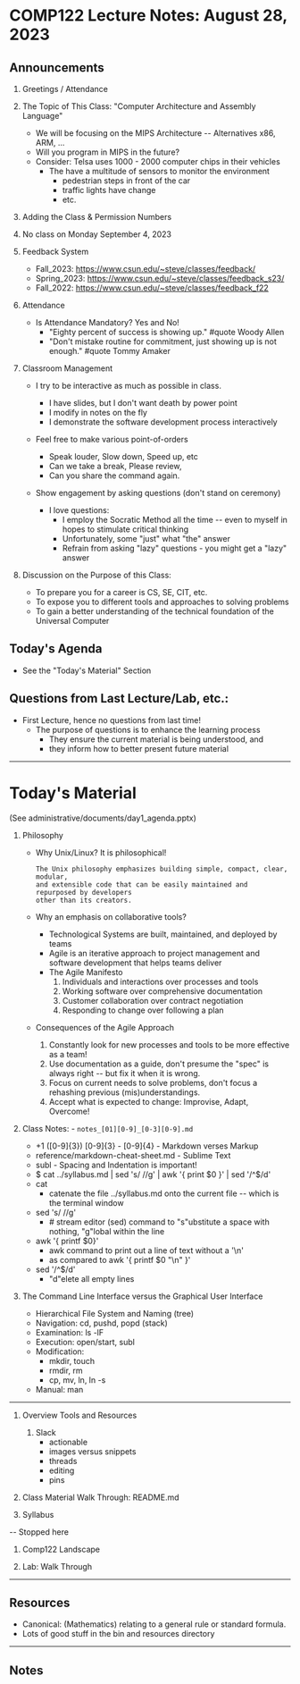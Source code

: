 # COMP122 Lecture Notes: August 28, 2023

## Announcements
   1. Greetings / Attendance

   1. The Topic of This Class:  "Computer Architecture and Assembly Language"
      - We will be focusing on the MIPS Architecture -- Alternatives x86, ARM, ...
      - Will you program in MIPS in the future?
      - Consider:  Telsa uses 1000 - 2000 computer chips in their vehicles
        - The have a multitude of sensors to monitor the environment
          * pedestrian steps in front of the car
          * traffic lights have change
          * etc. 

   1. Adding the Class & Permission Numbers
   1. No class on Monday September 4, 2023

   
   1. Feedback System
      - Fall_2023: https://www.csun.edu/~steve/classes/feedback/ 
      - Spring_2023: https://www.csun.edu/~steve/classes/feedback_s23/
      - Fall_2022: https://www.csun.edu/~steve/classes/feedback_f22

   1. Attendance
      - Is Attendance Mandatory?  Yes and No!
        - "Eighty percent of success is showing up." #quote Woody Allen
        - "Don't mistake routine for commitment, just showing up is not enough."  #quote Tommy Amaker

   1. Classroom Management
      - I try to be interactive as much as possible in class.
        - I have slides, but I don't want death by power point 
        - I modify in notes on the fly
        - I demonstrate the software development process interactively

      - Feel free to make various point-of-orders
        - Speak louder, Slow down, Speed up, etc
        - Can we take a break, Please review,
        - Can you share the command again.

      - Show engagement by asking questions (don't stand on ceremony)
        * I love questions:
          - I employ the Socratic Method all the time -- even to myself
           in hopes to stimulate critical thinking
          - Unfortunately, some "just" what "the" answer
          - Refrain from asking "lazy" questions  - you might get a "lazy" answer

   1. Discussion on the Purpose of this Class:
      - To prepare you for a career is CS, SE, CIT, etc.
      - To expose you to different tools and approaches to solving problems
      - To gain a better understanding of the technical foundation of the Universal Computer


## Today's Agenda
   * See the "Today's Material" Section

## Questions from Last Lecture/Lab, etc.:
   * First Lecture, hence no questions from last time!
     - The purpose of questions is to enhance the learning process
       - They ensure the current material is being understood, and 
       - they inform how to better present future material



---
# Today's Material
  (See administrative/documents/day1_agenda.pptx)

  1. Philosophy 
     * Why Unix/Linux?  It is philosophical!
       ```
       The Unix philosophy emphasizes building simple, compact, clear, modular, 
       and extensible code that can be easily maintained and repurposed by developers 
       other than its creators.
       ```

     * Why an emphasis on collaborative tools?
       - Technological Systems are built, maintained, and deployed by teams
       - Agile is an iterative approach to project management and software 
         development that helps teams deliver
       - The Agile Manifesto 
         1. Individuals and interactions over processes and tools
         1. Working software over comprehensive documentation
         1. Customer collaboration over contract negotiation
         1. Responding to change over following a plan
  

     * Consequences of the Agile Approach
       1. Constantly look for new processes and tools to be more effective as a team!
       1. Use documentation as a guide, don't presume the "spec" is always right -- 
          but fix it when it is wrong.
       1. Focus on current needs to solve problems, don't focus a rehashing previous
          (mis)understandings.
       1. Accept what is expected to change: Improvise, Adapt, Overcome!


   1. Class Notes:
     - `notes_[01][0-9]_[0-3][0-9].md`
       - +1 ([0-9]{3}) [0-9]{3} - [0-9]{4}
     - Markdown verses Markup
       - reference/markdown-cheat-sheet.md
     - Sublime Text
       - subl
     - Spacing and Indentation is important!
       - $ cat ../syllabus.md | sed 's/ //g' | awk '{ print $0 }' | sed '/^$/d'
       - cat
         - catenate the file ../syllabus.md onto the current file -- which is the terminal window
       - sed 's/ //g'   
         - \# stream editor (sed) command to "s"ubstitute a space with nothing, "g"lobal within the line
       - awk '{ printf $0}'
         - awk command to print out a line of text without a '\n'
         - as compared to awk '{ printf $0 "\n" }'
       - sed '/^$/d'
         - "d"elete all empty lines

  1. The Command Line Interface versus the Graphical User Interface
     - Hierarchical File System and Naming (tree)
     - Navigation: cd, pushd, popd (stack)
     - Examination: ls -lF
     - Execution:  open/start, subl
     - Modification: 
       - mkdir, touch 
       - rmdir, rm 
       - cp, mv, ln, ln -s 
     - Manual: man 

---
  1. Overview Tools and Resources
     1. Slack
        - actionable
        - images versus snippets
        - threads
        - editing
        - pins

  1. Class Material Walk Through:  README.md

  1. Syllabus

-- 
Stopped here
  1. Comp122 Landscape

  1. Lab: Walk Through


---
## Resources
  * Canonical: (Mathematics) relating to a general rule or standard formula.
  * Lots of good stuff in the bin and resources directory

---
## Notes
<!-- This section is for students to place their notes -->
